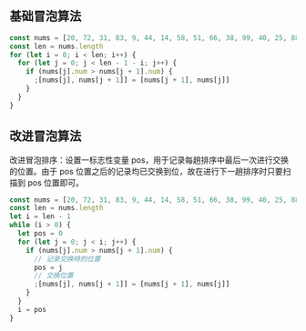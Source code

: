 ## 基础冒泡算法

```javascript
const nums = [20, 72, 31, 83, 9, 44, 14, 58, 51, 66, 38, 99, 40, 25, 88]
const len = nums.length
for (let i = 0; i < len; i++) {
  for (let j = 0; j < len - 1 - i; j++) {
    if (nums[j].num > nums[j + 1].num) {
      ;[nums[j], nums[j + 1]] = [nums[j + 1], nums[j]]
    }
  }
}
```

## 改进冒泡算法

改进冒泡排序：设置一标志性变量 pos，用于记录每趟排序中最后一次进行交换的位置。由于 pos 位置之后的记录均已交换到位，故在进行下一趟排序时只要扫描到 pos 位置即可。

```javascript
const nums = [20, 72, 31, 83, 9, 44, 14, 58, 51, 66, 38, 99, 40, 25, 88]
const len = nums.length
let i = len - 1
while (i > 0) {
  let pos = 0
  for (let j = 0; j < i; j++) {
    if (nums[j].num > nums[j + 1].num) {
      // 记录交换時的位置
      pos = j
      // 交换位置
      ;[nums[j], nums[j + 1]] = [nums[j + 1], nums[j]]
    }
  }
  i = pos
}
```
